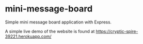 # mini-message-board
Simple mini message board application with Express.

A simple live demo of the website is found at https://cryptic-spire-39221.herokuapp.com/

